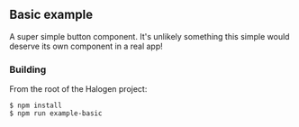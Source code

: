 ## Basic example

A super simple button component. It's unlikely something this simple would deserve its own component in a real app!

### Building

From the root of the Halogen project:

```
$ npm install
$ npm run example-basic
```
